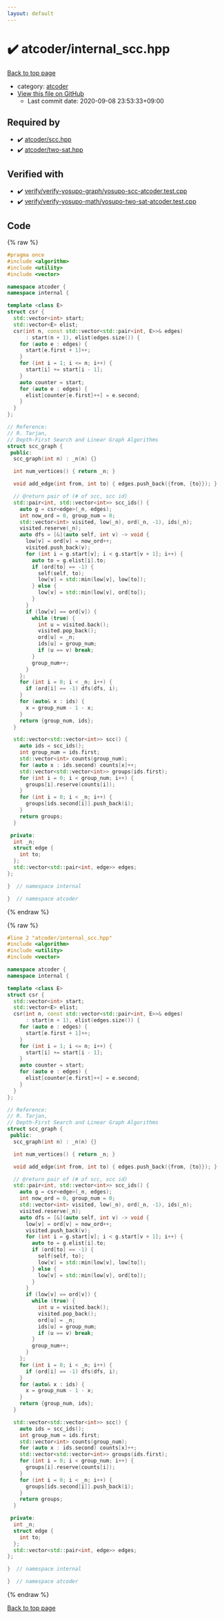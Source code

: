 ```yaml
---
layout: default
---
```


<!-- mathjax config similar to math.stackexchange -->
<script type="text/javascript" async
  src="https://cdnjs.cloudflare.com/ajax/libs/mathjax/2.7.5/MathJax.js?config=TeX-MML-AM_CHTML">
</script>
<script type="text/x-mathjax-config">
  MathJax.Hub.Config({
    TeX: { equationNumbers: { autoNumber: "AMS" }},
    tex2jax: {
      inlineMath: [ ['$','$'] ],
      processEscapes: true
    },
    "HTML-CSS": { matchFontHeight: false },
    displayAlign: "left",
    displayIndent: "2em"
  });
</script>

<script type="text/javascript" src="https://cdnjs.cloudflare.com/ajax/libs/jquery/3.4.1/jquery.min.js"></script>
<script src="https://cdn.jsdelivr.net/npm/jquery-balloon-js@1.1.2/jquery.balloon.min.js" integrity="sha256-ZEYs9VrgAeNuPvs15E39OsyOJaIkXEEt10fzxJ20+2I=" crossorigin="anonymous"></script>
<script type="text/javascript" src="../../assets/js/copy-button.js"></script>
<link rel="stylesheet" href="../../assets/css/copy-button.css" />


# :heavy_check_mark: atcoder/internal_scc.hpp

<a href="../../index.html">Back to top page</a>

* category: <a href="../../index.html#554e0d24f25abaa0e2922c944fbc560c">atcoder</a>
* <a href="{{ site.github.repository_url }}/blob/master/atcoder/internal_scc.hpp">View this file on GitHub</a>
    - Last commit date: 2020-09-08 23:53:33+09:00




## Required by

* :heavy_check_mark: <a href="scc.hpp.html">atcoder/scc.hpp</a>
* :heavy_check_mark: <a href="two-sat.hpp.html">atcoder/two-sat.hpp</a>


## Verified with

* :heavy_check_mark: <a href="../../verify/verify/verify-yosupo-graph/yosupo-scc-atcoder.test.cpp.html">verify/verify-yosupo-graph/yosupo-scc-atcoder.test.cpp</a>
* :heavy_check_mark: <a href="../../verify/verify/verify-yosupo-math/yosupo-two-sat-atcoder.test.cpp.html">verify/verify-yosupo-math/yosupo-two-sat-atcoder.test.cpp</a>


## Code

<a id="unbundled"></a>
{% raw %}
```cpp
#pragma once
#include <algorithm>
#include <utility>
#include <vector>

namespace atcoder {
namespace internal {

template <class E>
struct csr {
  std::vector<int> start;
  std::vector<E> elist;
  csr(int n, const std::vector<std::pair<int, E>>& edges)
      : start(n + 1), elist(edges.size()) {
    for (auto e : edges) {
      start[e.first + 1]++;
    }
    for (int i = 1; i <= n; i++) {
      start[i] += start[i - 1];
    }
    auto counter = start;
    for (auto e : edges) {
      elist[counter[e.first]++] = e.second;
    }
  }
};

// Reference:
// R. Tarjan,
// Depth-First Search and Linear Graph Algorithms
struct scc_graph {
 public:
  scc_graph(int n) : _n(n) {}

  int num_vertices() { return _n; }

  void add_edge(int from, int to) { edges.push_back({from, {to}}); }

  // @return pair of (# of scc, scc id)
  std::pair<int, std::vector<int>> scc_ids() {
    auto g = csr<edge>(_n, edges);
    int now_ord = 0, group_num = 0;
    std::vector<int> visited, low(_n), ord(_n, -1), ids(_n);
    visited.reserve(_n);
    auto dfs = [&](auto self, int v) -> void {
      low[v] = ord[v] = now_ord++;
      visited.push_back(v);
      for (int i = g.start[v]; i < g.start[v + 1]; i++) {
        auto to = g.elist[i].to;
        if (ord[to] == -1) {
          self(self, to);
          low[v] = std::min(low[v], low[to]);
        } else {
          low[v] = std::min(low[v], ord[to]);
        }
      }
      if (low[v] == ord[v]) {
        while (true) {
          int u = visited.back();
          visited.pop_back();
          ord[u] = _n;
          ids[u] = group_num;
          if (u == v) break;
        }
        group_num++;
      }
    };
    for (int i = 0; i < _n; i++) {
      if (ord[i] == -1) dfs(dfs, i);
    }
    for (auto& x : ids) {
      x = group_num - 1 - x;
    }
    return {group_num, ids};
  }

  std::vector<std::vector<int>> scc() {
    auto ids = scc_ids();
    int group_num = ids.first;
    std::vector<int> counts(group_num);
    for (auto x : ids.second) counts[x]++;
    std::vector<std::vector<int>> groups(ids.first);
    for (int i = 0; i < group_num; i++) {
      groups[i].reserve(counts[i]);
    }
    for (int i = 0; i < _n; i++) {
      groups[ids.second[i]].push_back(i);
    }
    return groups;
  }

 private:
  int _n;
  struct edge {
    int to;
  };
  std::vector<std::pair<int, edge>> edges;
};

}  // namespace internal

}  // namespace atcoder

```
{% endraw %}

<a id="bundled"></a>
{% raw %}
```cpp
#line 2 "atcoder/internal_scc.hpp"
#include <algorithm>
#include <utility>
#include <vector>

namespace atcoder {
namespace internal {

template <class E>
struct csr {
  std::vector<int> start;
  std::vector<E> elist;
  csr(int n, const std::vector<std::pair<int, E>>& edges)
      : start(n + 1), elist(edges.size()) {
    for (auto e : edges) {
      start[e.first + 1]++;
    }
    for (int i = 1; i <= n; i++) {
      start[i] += start[i - 1];
    }
    auto counter = start;
    for (auto e : edges) {
      elist[counter[e.first]++] = e.second;
    }
  }
};

// Reference:
// R. Tarjan,
// Depth-First Search and Linear Graph Algorithms
struct scc_graph {
 public:
  scc_graph(int n) : _n(n) {}

  int num_vertices() { return _n; }

  void add_edge(int from, int to) { edges.push_back({from, {to}}); }

  // @return pair of (# of scc, scc id)
  std::pair<int, std::vector<int>> scc_ids() {
    auto g = csr<edge>(_n, edges);
    int now_ord = 0, group_num = 0;
    std::vector<int> visited, low(_n), ord(_n, -1), ids(_n);
    visited.reserve(_n);
    auto dfs = [&](auto self, int v) -> void {
      low[v] = ord[v] = now_ord++;
      visited.push_back(v);
      for (int i = g.start[v]; i < g.start[v + 1]; i++) {
        auto to = g.elist[i].to;
        if (ord[to] == -1) {
          self(self, to);
          low[v] = std::min(low[v], low[to]);
        } else {
          low[v] = std::min(low[v], ord[to]);
        }
      }
      if (low[v] == ord[v]) {
        while (true) {
          int u = visited.back();
          visited.pop_back();
          ord[u] = _n;
          ids[u] = group_num;
          if (u == v) break;
        }
        group_num++;
      }
    };
    for (int i = 0; i < _n; i++) {
      if (ord[i] == -1) dfs(dfs, i);
    }
    for (auto& x : ids) {
      x = group_num - 1 - x;
    }
    return {group_num, ids};
  }

  std::vector<std::vector<int>> scc() {
    auto ids = scc_ids();
    int group_num = ids.first;
    std::vector<int> counts(group_num);
    for (auto x : ids.second) counts[x]++;
    std::vector<std::vector<int>> groups(ids.first);
    for (int i = 0; i < group_num; i++) {
      groups[i].reserve(counts[i]);
    }
    for (int i = 0; i < _n; i++) {
      groups[ids.second[i]].push_back(i);
    }
    return groups;
  }

 private:
  int _n;
  struct edge {
    int to;
  };
  std::vector<std::pair<int, edge>> edges;
};

}  // namespace internal

}  // namespace atcoder

```
{% endraw %}

<a href="../../index.html">Back to top page</a>

